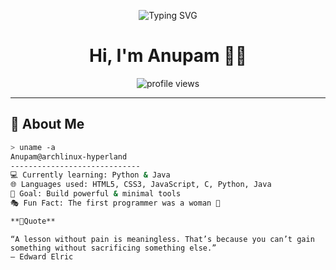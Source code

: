 <p align="center">
  <img src="https://readme-typing-svg.herokuapp.com?center=true&vCenter=true&lines=Hey+there!+I'm+Anupam+👋;Welcome+to+my+GitHub+profile;I+break+code+to+build+cool+stuff!" alt="Typing SVG" />
</p>

<h1 align="center">Hi, I'm Anupam 🏴‍☠️</h1>

<p align="center">
  <img src="https://komarev.com/ghpvc/?username=anupam-devx&label=Profile%20views&color=0e75b6&style=flat" alt="profile views" />
</p>

---

## 🧠 About Me

```bash
> uname -a
Anupam@archlinux-hyperland
-----------------------------
💻 Currently learning: Python & Java
🌐 Languages used: HTML5, CSS3, JavaScript, C, Python, Java
🎯 Goal: Build powerful & minimal tools
🎭 Fun Fact: The first programmer was a woman 🤯

**🧩Quote**
```

    “A lesson without pain is meaningless. That’s because you can’t gain something without sacrificing something else.”
    — Edward Elric
```
